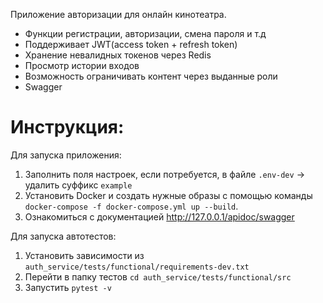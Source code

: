 Приложение авторизации для онлайн кинотеатра.
* Функции регистрации, авторизации, смена пароля и т.д
* Поддерживает JWT(access token + refresh token)
* Хранение невалидных токенов через Redis
* Просмотр истории входов
* Возможность ограничивать контент через выданные роли
* Swagger

# Инструкция:

Для запуска приложения:

1. Заполнить поля настроек, если потребуется, в файле `.env-dev` -> удалить суффикс `example`
2. Установить Docker и создать нужные образы с помощью команды `docker-compose -f docker-compose.yml up --build`.
3. Ознакомиться с документацией http://127.0.0.1/apidoc/swagger

Для запуска автотестов:
1. Установить зависимости из `auth_service/tests/functional/requirements-dev.txt`
2. Перейти в папку тестов `cd auth_service/tests/functional/src`
3. Запустить `pytest -v`